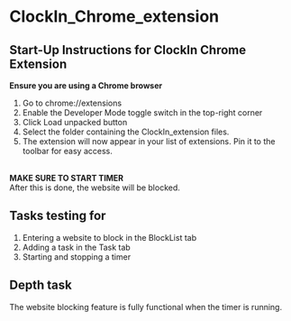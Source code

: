 # ClockIn_Chrome_extension
## Start-Up Instructions for ClockIn Chrome Extension
**Ensure you are using a Chrome browser**
1. Go to chrome://extensions
2. Enable the Developer Mode toggle switch in the top-right corner
3. Click Load unpacked button
4. Select the folder containing the ClockIn_extension files.
5. The extension will now appear in your list of extensions. Pin it to the toolbar for easy access.

<br/>**MAKE SURE TO START TIMER**
<br/>After this is done, the website will be blocked.

## Tasks testing for
1. Entering a website to block in the BlockList tab
2. Adding a task in the Task tab
3. Starting and stopping a timer

## Depth task
The website blocking feature is fully functional when the timer is running. 



